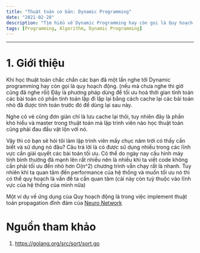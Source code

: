 ```yaml
---
title: "Thuật toán cơ bản: Dynamic Programming"
date: "2021-02-28"
description: "Tìm hiểu về Dynamic Programming hay còn gọi là Quy hoạch động trong Tiếng Việt"
tags: [Programming, Algorithm, Dynamic Programming]
---
```


---

# 1. Giới thiệu

Khi học thuật toán chắc chắn các bạn đã một lần nghe tới Dynamic programming hay còn gọi là quy hoạch động.
(nếu mà chưa nghe thì giờ cũng đã nghe rồi) Đây là phương pháp dùng để tối ưu hoá thời gian tính toán các bài toán có phần tính toán lặp đi lặp lại bằng cách cache lại các bài toán nhỏ đã được tính toán trước đó để dùng lại sau này.

Nghe có vẻ cũng đơn giản chỉ là lưu cache lại thôi, tuy nhiên đây là phần khó hiểu và master trong thuật toán mà lập trình viên nào học thuật toán cũng phải đau đầu vật lộn với nó.

Vậy thì có bạn sẽ hỏi tôi làm lập trình viên mấy chục năm trời có thấy cần biết và sử dụng nó đâu?
Câu trả lời là có được sử dụng nhiều trong các lĩnh vực cần giải quyết các bài toán tối ưu.
Có thể do ngày nay cấu hình máy tính bình thường đã mạnh lên rất nhiều nên là nhiều khi ta viết code không cần phải tối ưu đến nhỏ hơn O(n^2) chương trình vẫn chạy rất là nhanh. Tuy nhiên khi ta quan tâm đến performance của hệ thống và muốn tối ưu nó thì có thể quy hoạch là vấn đề ta cần quan tâm (cái này còn tuỳ thuộc vào lĩnh vực của hệ thống của mình nữa)

Một ví dụ về ứng dụng của Quy hoạch động là trong việc implement thuật toán propagation đình đám của [Neuro Network](http://blog.ezyang.com/2011/05/neural-networks/)

# Nguồn tham khảo

1. https://golang.org/src/sort/sort.go
